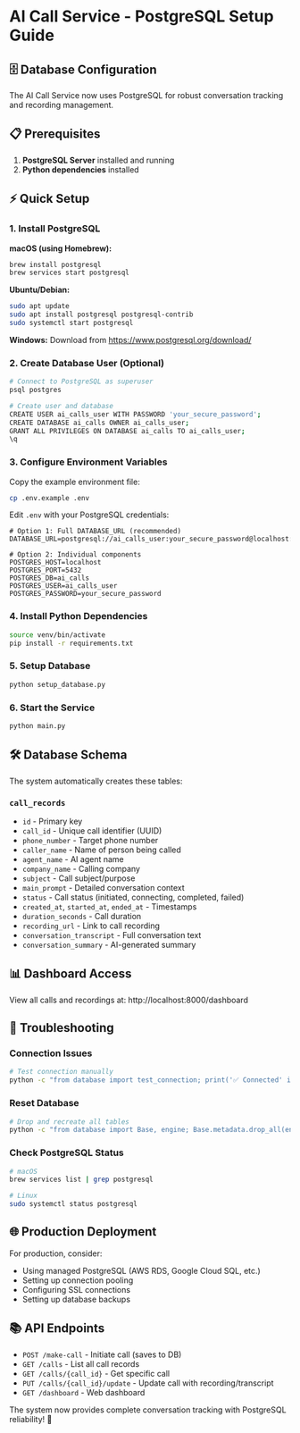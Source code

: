 # AI Call Service - PostgreSQL Setup Guide

## 🗄️ Database Configuration

The AI Call Service now uses PostgreSQL for robust conversation tracking and recording management.

## 📋 Prerequisites

1. **PostgreSQL Server** installed and running
2. **Python dependencies** installed

## ⚡ Quick Setup

### 1. Install PostgreSQL

**macOS (using Homebrew):**
```bash
brew install postgresql
brew services start postgresql
```

**Ubuntu/Debian:**
```bash
sudo apt update
sudo apt install postgresql postgresql-contrib
sudo systemctl start postgresql
```

**Windows:**
Download from https://www.postgresql.org/download/

### 2. Create Database User (Optional)
```bash
# Connect to PostgreSQL as superuser
psql postgres

# Create user and database
CREATE USER ai_calls_user WITH PASSWORD 'your_secure_password';
CREATE DATABASE ai_calls OWNER ai_calls_user;
GRANT ALL PRIVILEGES ON DATABASE ai_calls TO ai_calls_user;
\q
```

### 3. Configure Environment Variables

Copy the example environment file:
```bash
cp .env.example .env
```

Edit `.env` with your PostgreSQL credentials:
```env
# Option 1: Full DATABASE_URL (recommended)
DATABASE_URL=postgresql://ai_calls_user:your_secure_password@localhost:5432/ai_calls

# Option 2: Individual components
POSTGRES_HOST=localhost
POSTGRES_PORT=5432
POSTGRES_DB=ai_calls
POSTGRES_USER=ai_calls_user
POSTGRES_PASSWORD=your_secure_password
```

### 4. Install Python Dependencies
```bash
source venv/bin/activate
pip install -r requirements.txt
```

### 5. Setup Database
```bash
python setup_database.py
```

### 6. Start the Service
```bash
python main.py
```

## 🛠️ Database Schema

The system automatically creates these tables:

### `call_records`
- `id` - Primary key
- `call_id` - Unique call identifier (UUID)
- `phone_number` - Target phone number
- `caller_name` - Name of person being called
- `agent_name` - AI agent name
- `company_name` - Calling company
- `subject` - Call subject/purpose
- `main_prompt` - Detailed conversation context
- `status` - Call status (initiated, connecting, completed, failed)
- `created_at`, `started_at`, `ended_at` - Timestamps
- `duration_seconds` - Call duration
- `recording_url` - Link to call recording
- `conversation_transcript` - Full conversation text
- `conversation_summary` - AI-generated summary

## 📊 Dashboard Access

View all calls and recordings at:
http://localhost:8000/dashboard

## 🔧 Troubleshooting

### Connection Issues
```bash
# Test connection manually
python -c "from database import test_connection; print('✅ Connected' if test_connection() else '❌ Failed')"
```

### Reset Database
```bash
# Drop and recreate all tables
python -c "from database import Base, engine; Base.metadata.drop_all(engine); Base.metadata.create_all(engine)"
```

### Check PostgreSQL Status
```bash
# macOS
brew services list | grep postgresql

# Linux
sudo systemctl status postgresql
```

## 🌐 Production Deployment

For production, consider:
- Using managed PostgreSQL (AWS RDS, Google Cloud SQL, etc.)
- Setting up connection pooling
- Configuring SSL connections
- Setting up database backups

## 📚 API Endpoints

- `POST /make-call` - Initiate call (saves to DB)
- `GET /calls` - List all call records
- `GET /calls/{call_id}` - Get specific call
- `PUT /calls/{call_id}/update` - Update call with recording/transcript
- `GET /dashboard` - Web dashboard

The system now provides complete conversation tracking with PostgreSQL reliability! 🚀